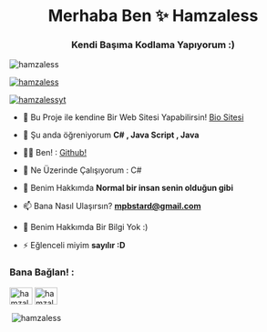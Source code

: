 <h1 align="center">Merhaba Ben ✨ Hamzaless</h1>
<h3 align="center">Kendi Başıma Kodlama Yapıyorum :)</h3>

<p align="left"> <img src="https://komarev.com/ghpvc/?username=hamzaless&label=Profile%20views&color=0e75b6&style=flat" alt="hamzaless" /> </p>

<p align="left"> <a href="https://github.com/ryo-ma/github-profile-trophy"><img src="https://github-profile-trophy.vercel.app/?username=hamzaless" alt="hamzaless" /></a> </p>

<p align="left"> <a href="https://twitter.com/hamzalessyt" target="blank"><img src="https://img.shields.io/twitter/follow/hamzalessyt?logo=twitter&style=for-the-badge" alt="hamzalessyt" /></a> </p>

- 🔭 Bu Proje ile kendine Bir Web Sitesi Yapabilirsin! [Bio Sitesi](https://github.com/Hamzaless/BioTemplateWebSite)

- 🌱 Şu anda öğreniyorum **C# , Java Script , Java**

- 👨‍💻 Ben! : [Github!](https://github.com/Hamzaless)

- 📝 Ne Üzerinde Çalışıyorum : C#

- 💬 Benim Hakkımda **Normal bir insan senin olduğun gibi**

- 📫 Bana Nasıl Ulaşırsın? **mpbstard@gmail.com**

- 📄 Benim Hakkımda Bir Bilgi Yok :)

- ⚡ Eğlenceli miyim **sayılır :D**

<h3 align="left">Bana Bağlan! :</h3>
<p align="left">
<a href="https://twitter.com/hamzalessyt" target="blank"><img align="center" src="https://raw.githubusercontent.com/rahuldkjain/github-profile-readme-generator/master/src/images/icons/Social/twitter.svg" alt="hamzalessyt" height="30" width="40" /></a>
<a href="https://www.youtube.com/c/hamzale'ss" target="blank"><img align="center" src="https://raw.githubusercontent.com/rahuldkjain/github-profile-readme-generator/master/src/images/icons/Social/youtube.svg" alt="hamzale'ss" height="30" width="40" /></a>
</p>




<p>&nbsp;<img align="center" src="https://github-readme-stats.vercel.app/api?username=hamzaless&show_icons=true&locale=en" alt="hamzaless" /></p>

